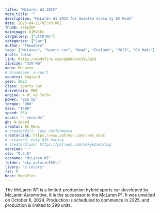 ```yaml
---
title: "McLaren W1 2025"
meta_title: ""
description: "McLaren W1 2025 for Assetto Corsa by EX Mods"
date: 2025-04-21T05:00:00Z
thumb: sx6yZbP
mainimage: UIMV1Ex
cargallery: ["vltOrNx"]
categories: ["Car"]
author: "Theodora"
tags: ["McLaren", "Sports car", "Road", "England", "2025", "EX Mods"]
draft: false
link: https://modsfire.com/gOGR8hocS5y5GCO
zipsize: "310 MB"
manu: McLaren
# brandname: m-sport
country: England
year: 2025
class: Sports car
drivetrain: RWD
engine: 4.0l V8 Turbo
power: "916 hp"
torque: "900"
mass: "1400"
speed: 350
accel: "- seconds"
gb: 8-speed
creator: EX Mods
# creatorfull: Ceky Performance
creatorlink: https://www.patreon.com/c/ex_mods
# creator2: Ceky 635 Racing
# creator2link: https://patreon.com/Ceky635Racing
version: "-"
csp: "0.2.6"
carname: "McLaren W1"
folder: "cky_mclaren765lt"
livery: "2 colors"
r2r: 0
host: ModsFire
---
```

The McLaren W1 is a limited-production hybrid sports car developed by McLaren Automotive. It is the successor to the McLaren P1. It was unveiled on October 6, 2024. Production is scheduled to commence in 2025, and production is limited to 399 units.